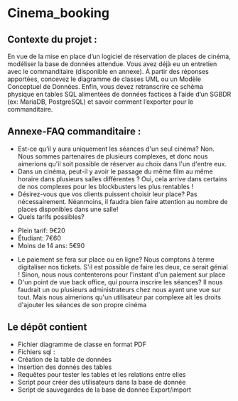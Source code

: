 # Cinema_booking

## Contexte du projet :
En vue de la mise en place d’un logiciel de réservation de places de cinéma, modéliser la base de données
attendue.
Vous avez déjà eu un entretien avec le commanditaire (disponible en annexe). À partir des réponses
apportées, concevez le diagramme de classes UML ou un Modèle Conceptuel de Données.
Enfin, vous devez retranscrire ce schéma physique en tables SQL alimentées de données factices à l’aide
d’un SGBDR (ex: MariaDB, PostgreSQL) et savoir comment l’exporter pour le commanditaire.

## Annexe-FAQ commanditaire :

* Est-ce qu’il y aura uniquement les séances d'un seul cinéma?
Non. Nous sommes partenaires de plusieurs complexes, et donc nous aimerions qu'il soit possible de
réserver au choix dans l'un d'entre eux.
* Dans un cinéma, peut-il y avoir le passage du même film au même horaire dans plusieurs salles
différentes ?
Oui, cela arrive dans certains de nos complexes pour les blockbusters les plus rentables !
* Désirez-vous que vos clients puissent choisir leur place?
Pas nécessairement. Néanmoins, il faudra bien faire attention au nombre de places disponibles dans une
salle!
* Quels tarifs possibles?
- Plein tarif: 9€20
- Étudiant: 7€60
- Moins de 14 ans: 5€90
* Le paiement se fera sur place ou en ligne?
Nous comptons à terme digitaliser nos tickets. S'il est possible de faire les deux, ce serait génial ! Sinon,
nous nous contenterons pour l'instant d'un paiement sur place
* D'un point de vue back office, qui pourra inscrire les séances?
Il nous faudrait un ou plusieurs administrateurs chez nous ayant une vue sur tout. Mais nous aimerions
qu'un utilisateur par complexe ait les droits d'ajouter les séances de son propre cinéma
## Le dépôt contient 
* Fichier diagramme de classe en format PDF
* Fichiers sql : 
* Création de la table de données 
* Insertion des donnés des tables
* Requêtes pour tester les tables et les relations entre elles
* Script pour créer des utilisateurs dans la base de donnée 
* Script de sauvegardes de la base de donnée Export/import 

